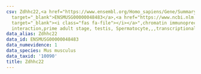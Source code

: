```yaml
---
csv: Zdhhc22,<a href="https://www.ensembl.org/Homo_sapiens/Gene/Summary?db=core;g=ENSMUSG00000048483"
  target="_blank">ENSMUSG00000048483</a>,<a href="https://www.ncbi.nlm.nih.gov/pubmed/25450459"
  target="_blank"><i class="fas fa-file"></i></a>",chromatin immunoprecipitation assay,direct
  interaction,prime adult stage, testis, Spermatocyte,,,transcriptional regulation,
data_alias: Zdhhc22
data_id: ENSMUSG00000048483
data_numevidence: 1
data_species: Mus musculus
data_taxid: '10090'
title: Zdhhc22
---
```

